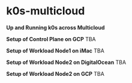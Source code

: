 # k0s-multicloud
**Up and Running k0s across Multicloud**

**Setup of Control Plane on GCP**
TBA

**Setup of Workload Node1 on iMac**
TBA

**Setup of Workload Node2 on DigitalOcean**
TBA

**Setup of Workload Node2 on GCP**
TBA
